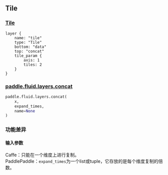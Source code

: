 ## Tile


### [Tile](http://caffe.berkeleyvision.org/tutorial/layers/tile.html)
```
layer {
    name: "tile"
    type: "Tile"
    bottom: "data"
    top: "concat"
    tile_param {
        axis: 1
        tiles: 2
    }
}
```


### [paddle.fluid.layers.concat](http://paddlepaddle.org/documentation/docs/zh/1.4/api_cn/layers_cn.html#permalink-219-concat)
```python
paddle.fluid.layers.concat(
    x, 
    expand_times, 
    name=None
)
```  

### 功能差异
#### 输入参数
Caffe：只能在一个维度上进行复制。                    
PaddlePaddle：`expand_times`为一个list或tuple，它存放的是每个维度复制的倍数。
